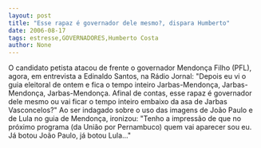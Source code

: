 ```yaml
---
layout: post
title: "Esse rapaz é governador dele mesmo?, dispara Humberto"
date: 2006-08-17
tags: estresse,GOVERNADORES,Humberto Costa
author: None
---
```

O candidato petista atacou de frente o governador Mendonça Filho (PFL), agora, em entrevista a Edinaldo Santos, na Rádio Jornal:
\"Depois eu vi o guia eleitoral de ontem e fica o tempo inteiro Jarbas-Mendonça, Jarbas-Mendonça, Jarbas-Mendonça. Afinal de contas, esse rapaz é governador dele mesmo ou vai ficar o tempo inteiro embaixo da asa de Jarbas Vasconcelos?\"
Ao ser indagado sobre o uso das imagens de João Paulo e de Lula no guia de Mendonça, ironizou:
\"Tenho a impressão de que no próximo programa (da União por Pernambuco) quem vai aparecer sou eu. Já botou João Paulo, já botou Lula...\" 